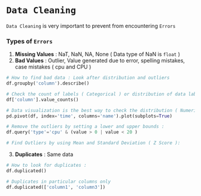 # `Data Cleaning`

`Data Cleaning` is very important to prevent from encountering `Errors`

### Types of `Errors`

1. **Missing Values** : NaT, NaN, NA, None ( Data type of NaN is `float` )
2. **Bad Values** : Outlier, Value generated due to error, spelling mistakes, case mistakes ( cpu and CPU )
```python
# How to find bad data : Look after distribution and outliers
df.groupby('column').describe()

# Check the count of labels ( Categorical ) or distribution of data labels :
df['column'].value_counts()

# Data visualization is the best way to check the distribution ( Numerical ) and frequency or count ( Categorical ) of data
pd.pivot(df, index='time', columns='name').plot(subplots=True)

# Remove the outliers by setting a lower and upper bounds :
df.query('type'='cpu' & (value > 0 | value < 20 )

# Find Outliers by using Mean and Standard Deviation ( Z Score ):
```

3. **Duplicates** : Same data 

```python
# How to look for duplicates :
df.duplicated()

# Duplicates in particular columns only
df.duplicated(['column1', 'column3']) 
```
